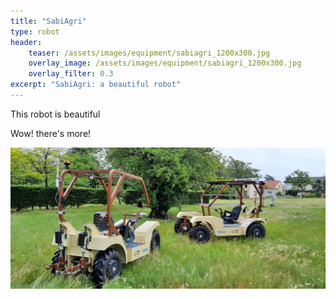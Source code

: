 ```yaml
---
title: "SabiAgri"
type: robot
header:
    teaser: /assets/images/equipment/sabiagri_1200x300.jpg
    overlay_image: /assets/images/equipment/sabiagri_1200x300.jpg
    overlay_filter: 0.3
excerpt: "SabiAgri: a beautiful robot"
---
```


This robot is beautiful

Wow! there's more!

![robots](/assets/images/equipment/sabiagri/robots.jpg)
